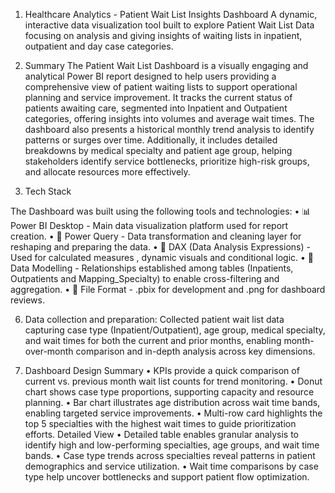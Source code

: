 1. Healthcare Analytics - Patient Wait List Insights Dashboard
A dynamic, interactive data visualization tool built to explore Patient Wait List Data focusing on analysis and giving insights of waiting lists in inpatient,      outpatient and day case categories.

2. Summary
The Patient Wait List Dashboard is a visually engaging and analytical Power BI report designed to help users providing a comprehensive view of patient waiting lists to support operational planning and service improvement. It tracks the current status of patients awaiting care, segmented into Inpatient and Outpatient categories, offering insights into volumes and average wait times. The dashboard also presents a historical monthly trend analysis to identify patterns or surges over time. Additionally, it includes detailed breakdowns by medical specialty and patient age group, helping stakeholders identify service bottlenecks, prioritize high-risk groups, and allocate resources more effectively.

4. Tech Stack

The Dashboard was built using the following tools and technologies:
•	📊 Power BI Desktop - Main data visualization platform used for report creation.
•	📂 Power Query - Data transformation and cleaning layer for reshaping and preparing the data.
•	🧠 DAX (Data Analysis Expressions) - Used for calculated measures , dynamic visuals and conditional logic.
•	📝 Data Modelling - Relationships established among tables (Inpatients, Outpatients and Mapping_Specialty) to enable cross-filtering and aggregation.
•	📁 File Format - .pbix for development and .png for dashboard reviews.

6. Data collection and preparation:
Collected patient wait list data capturing case type (Inpatient/Outpatient), age group, medical specialty, and wait times for both the current and prior months, enabling month-over-month comparison and in-depth analysis across key dimensions.

8. Dashboard Design
Summary
•	KPIs provide a quick comparison of current vs. previous month wait list counts for trend monitoring.
•	Donut chart shows case type proportions, supporting capacity and resource planning.
•	Bar chart illustrates age distribution across wait time bands, enabling targeted service improvements.
•	Multi-row card highlights the top 5 specialties with the highest wait times to guide prioritization efforts.
Detailed View
•	Detailed table enables granular analysis to identify high and low-performing specialties, age groups, and wait time bands.
•	Case type trends across specialties reveal patterns in patient demographics and service utilization.
•	Wait time comparisons by case type help uncover bottlenecks and support patient flow optimization.
